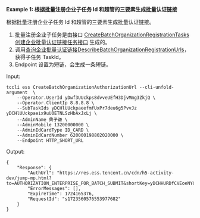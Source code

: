 **Example 1: 根据批量注册企业子任务 Id 和超管的三要素生成批量认证链接**

根据批量注册企业子任务 Id 和超管的三要素生成批量认证链接。
1. 批量注册企业子任务是由接口 [CreateBatchOrganizationRegistrationTasks创建企业批量认证链接任务接口](https://qian.tencent.com/developers/companyApis/organizations/CreateBatchOrganizationRegistrationTasks)  生成的。
2. 调用[查询企业批量认证链接DescribeBatchOrganizationRegistrationUrls](https://qian.tencent.com/developers/companyApis/organizations/DescribeBatchOrganizationRegistrationUrls)，获得子任务 TaskId。
3. Endpoint 设置为短链，会生成一条短链。

Input: 

```
tccli ess CreateBatchOrganizationAuthorizationUrl --cli-unfold-argument  \
    --Operator.UserId yDwf3UUckps8dvveUEfH3DjvMmg3ZkjQ \
    --Operator.ClientIp 8.8.8.8 \
    --SubTaskIds yDCHlUUckpaeefmfUxPr7deu6g5PvvJz yDCHlUUckpaeix9uU0ETNLSzHbAxJxLj \
    --AdminName 典子谦 \
    --AdminMobile 13200000000 \
    --AdminIdCardType ID_CARD \
    --AdminIdCardNumber 620000198802020000 \
    --Endpoint HTTP_SHORT_URL
```

Output: 
```
{
    "Response": {
        "AuthUrl": "https://res.ess.tencent.cn/cdn/h5-activity-dev/jump-mp.html?to=AUTHORIZATION_ENTERPRISE_FOR_BATCH_SUBMIT&shortKey=yDCHHURDfCVEoeNYGCc6",
        "ErrorMessages": [],
        "ExpireTime": 1724165376,
        "RequestId": "s1723560576553977682"
    }
}
```

